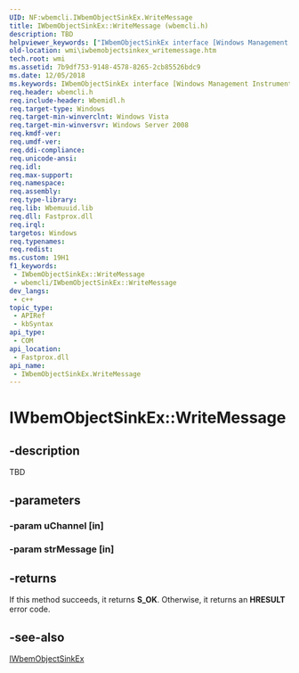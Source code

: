 ```yaml
---
UID: NF:wbemcli.IWbemObjectSinkEx.WriteMessage
title: IWbemObjectSinkEx::WriteMessage (wbemcli.h)
description: TBD
helpviewer_keywords: ["IWbemObjectSinkEx interface [Windows Management Instrumentation]","WriteMessage method","IWbemObjectSinkEx.WriteMessage","IWbemObjectSinkEx::WriteMessage","WriteMessage","WriteMessage method [Windows Management Instrumentation]","WriteMessage method [Windows Management Instrumentation]","IWbemObjectSinkEx interface","wbemcli/IWbemObjectSinkEx::WriteMessage","wmi.iwbemobjectsinkex_writemessage"]
old-location: wmi\iwbemobjectsinkex_writemessage.htm
tech.root: wmi
ms.assetid: 7b9df753-9148-4578-8265-2cb85526bdc9
ms.date: 12/05/2018
ms.keywords: IWbemObjectSinkEx interface [Windows Management Instrumentation],WriteMessage method, IWbemObjectSinkEx.WriteMessage, IWbemObjectSinkEx::WriteMessage, WriteMessage, WriteMessage method [Windows Management Instrumentation], WriteMessage method [Windows Management Instrumentation],IWbemObjectSinkEx interface, wbemcli/IWbemObjectSinkEx::WriteMessage, wmi.iwbemobjectsinkex_writemessage
req.header: wbemcli.h
req.include-header: Wbemidl.h
req.target-type: Windows
req.target-min-winverclnt: Windows Vista
req.target-min-winversvr: Windows Server 2008
req.kmdf-ver: 
req.umdf-ver: 
req.ddi-compliance: 
req.unicode-ansi: 
req.idl: 
req.max-support: 
req.namespace: 
req.assembly: 
req.type-library: 
req.lib: Wbemuuid.lib
req.dll: Fastprox.dll
req.irql: 
targetos: Windows
req.typenames: 
req.redist: 
ms.custom: 19H1
f1_keywords:
 - IWbemObjectSinkEx::WriteMessage
 - wbemcli/IWbemObjectSinkEx::WriteMessage
dev_langs:
 - c++
topic_type:
 - APIRef
 - kbSyntax
api_type:
 - COM
api_location:
 - Fastprox.dll
api_name:
 - IWbemObjectSinkEx.WriteMessage
---
```


# IWbemObjectSinkEx::WriteMessage


## -description

TBD

## -parameters

### -param uChannel [in]

### -param strMessage [in]

## -returns

If this method succeeds, it returns <b>S_OK</b>. Otherwise, it returns an <b>HRESULT</b> error code.

## -see-also

<a href="/windows/desktop/api/wbemcli/nn-wbemcli-iwbemobjectsinkex">IWbemObjectSinkEx</a>
